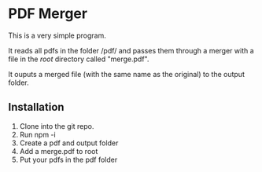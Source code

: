 # PDF Merger

This is a very simple program.

It reads all pdfs in the folder /pdf/ and passes them through a merger with a file in the _root_ directory called "merge.pdf".

It ouputs a merged file (with the same name as the original) to the output folder.

## Installation

1. Clone into the git repo.
2. Run npm -i
3. Create a pdf and output folder
4. Add a merge.pdf to root
5. Put your pdfs in the pdf folder
